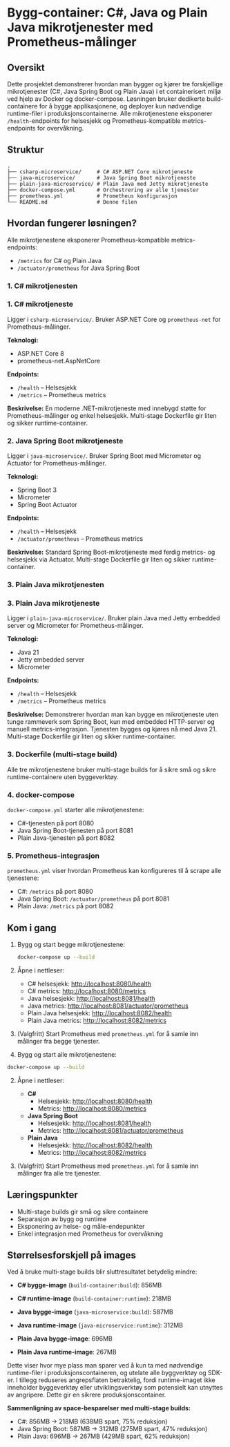 
# Bygg-container: C#, Java og Plain Java mikrotjenester med Prometheus-målinger

## Oversikt
Dette prosjektet demonstrerer hvordan man bygger og kjører tre forskjellige mikrotjenester (C#, Java Spring Boot og Plain Java) i et containerisert miljø ved hjelp av Docker og docker-compose. Løsningen bruker dedikerte build-containere for å bygge applikasjonene, og deployer kun nødvendige runtime-filer i produksjonscontainerne. Alle mikrotjenestene eksponerer `/health`-endpoints for helsesjekk og Prometheus-kompatible metrics-endpoints for overvåkning.

## Struktur

```
.
├── csharp-microservice/     # C# ASP.NET Core mikrotjeneste
├── java-microservice/       # Java Spring Boot mikrotjeneste  
├── plain-java-microservice/ # Plain Java med Jetty mikrotjeneste
├── docker-compose.yml       # Orchestrering av alle tjenester
├── prometheus.yml           # Prometheus konfigurasjon
└── README.md                # Denne filen
```

## Hvordan fungerer løsningen?

Alle mikrotjenestene eksponerer Prometheus-kompatible metrics-endpoints:
- `/metrics` for C# og Plain Java
- `/actuator/prometheus` for Java Spring Boot


### 1. C# mikrotjenesten

### 1. C# mikrotjeneste
Ligger i `csharp-microservice/`. Bruker ASP.NET Core og `prometheus-net` for Prometheus-målinger.

**Teknologi:**
- ASP.NET Core 8
- prometheus-net.AspNetCore

**Endpoints:**
- `/health` – Helsesjekk
- `/metrics` – Prometheus metrics

**Beskrivelse:**
En moderne .NET-mikrotjeneste med innebygd støtte for Prometheus-målinger og enkel helsesjekk. Multi-stage Dockerfile gir liten og sikker runtime-container.

### 2. Java Spring Boot mikrotjeneste
Ligger i `java-microservice/`. Bruker Spring Boot med Micrometer og Actuator for Prometheus-målinger.

**Teknologi:**
- Spring Boot 3
- Micrometer
- Spring Boot Actuator

**Endpoints:**
- `/health` – Helsesjekk
- `/actuator/prometheus` – Prometheus metrics

**Beskrivelse:**
Standard Spring Boot-mikrotjeneste med ferdig metrics- og helsesjekk via Actuator. Multi-stage Dockerfile gir liten og sikker runtime-container.

### 3. Plain Java mikrotjenesten

### 3. Plain Java mikrotjeneste
Ligger i `plain-java-microservice/`. Bruker plain Java med Jetty embedded server og Micrometer for Prometheus-målinger.

**Teknologi:**
- Java 21
- Jetty embedded server
- Micrometer

**Endpoints:**
- `/health` – Helsesjekk
- `/metrics` – Prometheus metrics

**Beskrivelse:**
Demonstrerer hvordan man kan bygge en mikrotjeneste uten tunge rammeverk som Spring Boot, kun med embedded HTTP-server og manuell metrics-integrasjon. Tjenesten bygges og kjøres nå med Java 21. Multi-stage Dockerfile gir liten og sikker runtime-container.


### 3. Dockerfile (multi-stage build)
Alle tre mikrotjenestene bruker multi-stage builds for å sikre små og sikre runtime-containere uten byggeverktøy.


### 4. docker-compose
`docker-compose.yml` starter alle mikrotjenestene:
- C#-tjenesten på port 8080
- Java Spring Boot-tjenesten på port 8081
- Plain Java-tjenesten på port 8082


### 5. Prometheus-integrasjon
`prometheus.yml` viser hvordan Prometheus kan konfigureres til å scrape alle tjenestene:
- C#: `/metrics` på port 8080
- Java Spring Boot: `/actuator/prometheus` på port 8081
- Plain Java: `/metrics` på port 8082


## Kom i gang

1. Bygg og start begge mikrotjenestene:
	```bash
	docker-compose up --build
	```
2. Åpne i nettleser:
	- C# helsesjekk: [http://localhost:8080/health](http://localhost:8080/health)
	- C# metrics: [http://localhost:8080/metrics](http://localhost:8080/metrics)
	- Java helsesjekk: [http://localhost:8081/health](http://localhost:8081/health)
	- Java metrics: [http://localhost:8081/actuator/prometheus](http://localhost:8081/actuator/prometheus)
	- Plain Java helsesjekk: [http://localhost:8082/health](http://localhost:8082/health)
	- Plain Java metrics: [http://localhost:8082/metrics](http://localhost:8082/metrics)

3. (Valgfritt) Start Prometheus med `prometheus.yml` for å samle inn målinger fra begge tjenester.

1. Bygg og start alle mikrotjenestene:
```bash
docker-compose up --build
```

2. Åpne i nettleser:
    - **C#**
        - Helsesjekk: [http://localhost:8080/health](http://localhost:8080/health)
        - Metrics: [http://localhost:8080/metrics](http://localhost:8080/metrics)
    - **Java Spring Boot**
        - Helsesjekk: [http://localhost:8081/health](http://localhost:8081/health)
        - Metrics: [http://localhost:8081/actuator/prometheus](http://localhost:8081/actuator/prometheus)
    - **Plain Java**
        - Helsesjekk: [http://localhost:8082/health](http://localhost:8082/health)
        - Metrics: [http://localhost:8082/metrics](http://localhost:8082/metrics)

3. (Valgfritt) Start Prometheus med `prometheus.yml` for å samle inn målinger fra alle tre tjenester.

## Læringspunkter
* Multi-stage builds gir små og sikre containere
* Separasjon av bygg og runtime
* Eksponering av helse- og måle-endepunkter
* Enkel integrasjon med Prometheus for overvåkning

## Størrelsesforskjell på images
Ved å bruke multi-stage builds blir sluttresultatet betydelig mindre:


- **C# bygge-image** (`build-container:build`): 856MB
- **C# runtime-image** (`build-container:runtime`): 218MB

- **Java bygge-image** (`java-microservice:build`): 587MB
- **Java runtime-image** (`java-microservice:runtime`): 312MB

- **Plain Java bygge-image**: 696MB
- **Plain Java runtime-image**: 267MB

Dette viser hvor mye plass man sparer ved å kun ta med nødvendige runtime-filer i produksjonscontaineren, og utelate alle byggverktøy og SDK-er.
 I tillegg reduseres angrepsflaten betraktelig, fordi runtime-imaget ikke inneholder byggeverktøy eller utviklingsverktøy som potensielt kan utnyttes av angripere. Dette gir en sikrere produksjonscontainer.

**Sammenligning av space-besparelser med multi-stage builds:**
- C#: 856MB → 218MB (638MB spart, 75% reduksjon)
- Java Spring Boot: 587MB → 312MB (275MB spart, 47% reduksjon)  
- Plain Java: 696MB → 267MB (429MB spart, 62% reduksjon)